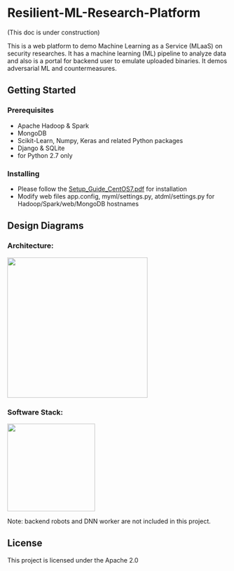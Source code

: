# Resilient-ML-Research-Platform 
(This doc is under construction)

This is a web platform to demo Machine Learning as a Service (MLaaS) on security researches. 
It has a machine learning (ML) pipeline to analyze data and also is a portal for backend user to emulate uploaded binaries.
It demos adversarial ML and countermeasures.

## Getting Started
### Prerequisites
* Apache Hadoop & Spark
* MongoDB
* Scikit-Learn, Numpy, Keras and related Python packages
* Django & SQLite
* for Python 2.7 only

### Installing
* Please follow the [Setup_Guide_CentOS7.pdf](Setup_Guide_CentOS7.pdf) for installation
* Modify web files app.config, myml/settings.py, atdml/settings.py for Hadoop/Spark/web/MongoDB hostnames

## Design Diagrams
### Architecture:
<img src="../master/atdml/static/atdml/img/mlaas_arch_gpu.png" height="320">

### Software Stack:
<img src="../master/atdml/static/atdml/img/sw_stack.png" height="200">

Note: backend robots and DNN worker are not included in this project.

## License
This project is licensed under the Apache 2.0 


